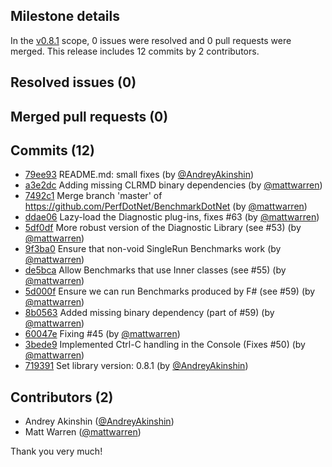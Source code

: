 ## Milestone details

In the [v0.8.1](https://github.com/dotnet/BenchmarkDotNet/issues?q=milestone:v0.8.1) scope, 
0 issues were resolved and 0 pull requests were merged.
This release includes 12 commits by 2 contributors.

## Resolved issues (0)


## Merged pull requests (0)


## Commits (12)

* [79ee93](https://github.com/dotnet/BenchmarkDotNet/commit/79ee93ce9dfd8576536dd2049f91ab5bf2ca2767) README.md: small fixes (by [@AndreyAkinshin](https://github.com/AndreyAkinshin))
* [a3e2dc](https://github.com/dotnet/BenchmarkDotNet/commit/a3e2dc83c3074538082a140d4cee54079b99d899) Adding missing CLRMD binary dependencies (by [@mattwarren](https://github.com/mattwarren))
* [7492c1](https://github.com/dotnet/BenchmarkDotNet/commit/7492c1bd65dd4285e7de03b6262e10b741b6dac9) Merge branch 'master' of https://github.com/PerfDotNet/BenchmarkDotNet (by [@mattwarren](https://github.com/mattwarren))
* [ddae06](https://github.com/dotnet/BenchmarkDotNet/commit/ddae0660d0573f3b0c145c7f7c3d0f0239e59619) Lazy-load the Diagnostic plug-ins, fixes #63 (by [@mattwarren](https://github.com/mattwarren))
* [5df0df](https://github.com/dotnet/BenchmarkDotNet/commit/5df0df91bd463c41417873a6c79e2f9d5ab58afd) More robust version of the Diagnostic Library (see #53) (by [@mattwarren](https://github.com/mattwarren))
* [9f3ba0](https://github.com/dotnet/BenchmarkDotNet/commit/9f3ba0004d0f7b07ac552d2b6935381d2fbc0580) Ensure that non-void SingleRun Benchmarks work (by [@mattwarren](https://github.com/mattwarren))
* [de5bca](https://github.com/dotnet/BenchmarkDotNet/commit/de5bcae0d1d4e6dbff9405df2db286ff6d88f6b6) Allow Benchmarks that use Inner classes (see #55) (by [@mattwarren](https://github.com/mattwarren))
* [5d000f](https://github.com/dotnet/BenchmarkDotNet/commit/5d000fcf75f65241b18f5911621bfc3e02485674) Ensure we can run Benchmarks produced by F# (see #59) (by [@mattwarren](https://github.com/mattwarren))
* [8b0563](https://github.com/dotnet/BenchmarkDotNet/commit/8b05636a8475e6acec463dfaec5a135af4b92b18) Added missing binary dependency (part of #59) (by [@mattwarren](https://github.com/mattwarren))
* [60047e](https://github.com/dotnet/BenchmarkDotNet/commit/60047e7a2f1a697d1b076376053fd721e619220e) Fixing #45 (by [@mattwarren](https://github.com/mattwarren))
* [3bede9](https://github.com/dotnet/BenchmarkDotNet/commit/3bede9debd0e6e0c3a36b56cb5d3d7937a820e7f) Implemented Ctrl-C handling in the Console (Fixes #50) (by [@mattwarren](https://github.com/mattwarren))
* [719391](https://github.com/dotnet/BenchmarkDotNet/commit/719391f9930896f2eda43a96372245bcee023d2d) Set library version: 0.8.1 (by [@AndreyAkinshin](https://github.com/AndreyAkinshin))

## Contributors (2)

* Andrey Akinshin ([@AndreyAkinshin](https://github.com/AndreyAkinshin))
* Matt Warren ([@mattwarren](https://github.com/mattwarren))

Thank you very much!

